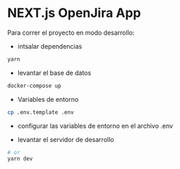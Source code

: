 # NEXT.js OpenJira App

Para correr el proyecto en modo desarrollo:

- intsalar dependencias

```bash
yarn
```

- levantar el base de datos
```bash
docker-compose up
```

- Variables de entorno
```bash
cp .env.template .env
```
- configurar las variables de entorno en el archivo .env


- levantar el servidor de desarrollo
```bash
# or
yarn dev
```

